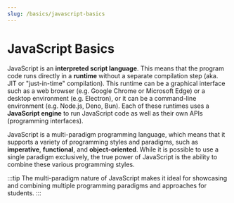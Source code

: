 ```yaml
---
slug: /basics/javascript-basics
---
```


# JavaScript Basics

JavaScript is an **interpreted script language**. This means that the program code runs directly in a **runtime** without a separate compilation step (aka. JIT or "just-in-time" compilation). This runtime can be a graphical interface such as a web browser (e.g. Google Chrome or Microsoft Edge) or a desktop environment (e.g. Electron), or it can be a command-line environment (e.g. Node.js, Deno, Bun). Each of these runtimes uses a **JavaScript engine** to run JavaScript code as well as their own APIs (programming interfaces).

JavaScript is a multi-paradigm programming language, which means that it supports a variety of programming styles and paradigms, such as **imperative**, **functional**, and **object-oriented**. While it is possible to use a single paradigm exclusively, the true power of JavaScript is the ability to combine these various programming styles.

:::tip
The multi-paradigm nature of JavaScript makes it ideal for showcasing and combining multiple programming paradigms and approaches for students.
:::

